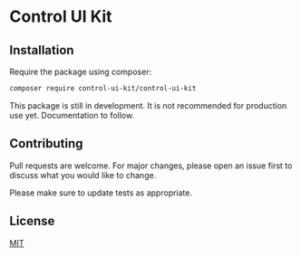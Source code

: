 # Control UI Kit

## Installation

Require the package using composer:

```bash
composer require control-ui-kit/control-ui-kit
```

This package is still in development.  It is not recommended for production use yet.  Documentation to follow.

## Contributing
Pull requests are welcome. For major changes, please open an issue first to discuss what you would like to change.

Please make sure to update tests as appropriate.

## License
[MIT](./LICENSE.md)

